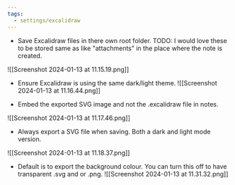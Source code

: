 ```yaml
---
tags:
  - settings/excalidraw
---
```

* Save Excalidraw files in there own root folder. TODO: I would love these to be stored same as like "attachments" in the place where the note is created.

![[Screenshot 2024-01-13 at 11.15.19.png]]

* Ensure Excalidraw is using the same dark/light theme.
![[Screenshot 2024-01-13 at 11.16.44.png]]

* Embed the exported SVG image and not the .excalidraw file in notes.

![[Screenshot 2024-01-13 at 11.17.46.png]]

* Always export a SVG file when saving. Both a dark and light mode version.

![[Screenshot 2024-01-13 at 11.18.37.png]]
* Default is to export the background colour. You can turn this off to have transparent .svg and or .png.
![[Screenshot 2024-01-13 at 11.31.32.png]]